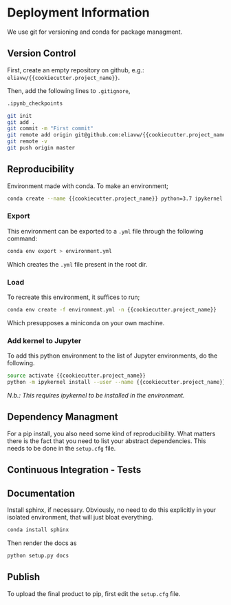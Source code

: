 Deployment Information
======================

We use git for versioning and conda for package managment.

Version Control
---------------

First, create an empty repository on github, e.g.: `eliavw/{{cookiecutter.project_name}}`.

Then, add the following lines to `.gitignore`,

```bash
.ipynb_checkpoints

```


```bash
git init
git add .
git commit -m "First commit"
git remote add origin git@github.com:eliavw/{{cookiecutter.project_name}}.git
git remote -v
git push origin master
```

Reproducibility
---------------

Environment made with conda. To make an environment;

```bash
conda create --name {{cookiecutter.project_name}} python=3.7 ipykernel
```

### Export
This environment can be exported to a `.yml` file through the following command:

```bash
conda env export > environment.yml
```

Which creates the `.yml` file present in the root dir.


### Load
To recreate this environment, it suffices to run;

```bash
conda env create -f environment.yml -n {{cookiecutter.project_name}} 
```

Which presupposes a miniconda on your own machine.

### Add kernel to Jupyter

To add this python environment to the list of Jupyter environments, do the following. 
```bash
source activate {{cookiecutter.project_name}}
python -m ipykernel install --user --name {{cookiecutter.project_name}} --display-name "{{cookiecutter.project_name}}"
```

_N.b.: This requires ipykernel to be installed in the environment._

Dependency Managment
--------------------

For a pip install, you also need some kind of reproducibility. What matters there is the fact that you need to list your abstract dependencies. This needs to be done in the `setup.cfg` file.


Continuous Integration - Tests
------------------------------

Documentation
-------------

Install sphinx, if necessary. Obviously, no need to do this explicitly in your isolated environment, that will just bloat everything.

```bash
conda install sphinx
```

Then render the docs as

```bash
python setup.py docs
```

Publish
-------

To upload the final product to pip, first edit the `setup.cfg` file.
